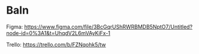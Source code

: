 # BaIn

Figma: https://www.figma.com/file/3BcGqrUShRWRBMDB5NptO7/Untitled?node-id=0%3A1&t=UhqdV2L6mVAyKiFx-1

Trello: https://trello.com/b/FZNqohk5/tw
